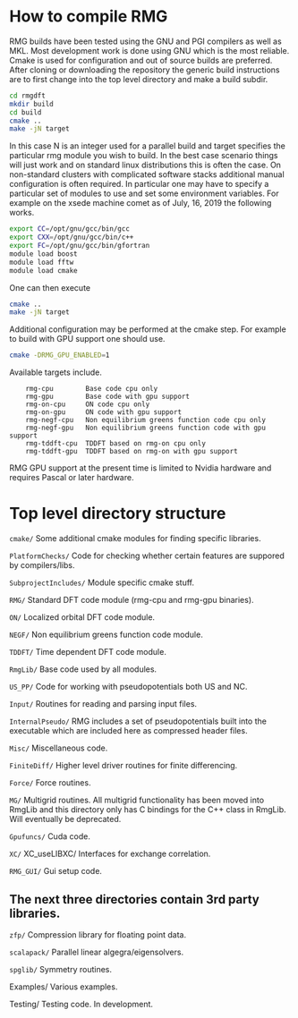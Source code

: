 
# How to compile RMG
RMG builds have been tested using the GNU and PGI compilers as well as MKL.
Most development work is done using GNU which is the most reliable.
Cmake is used for configuration and out of source builds are preferred.
After cloning or downloading the repository the generic build instructions
are to first change into the top level directory and make a build subdir.

```Bash
cd rmgdft 
mkdir build
cd build
cmake ..
make -jN target
```

In this case N is an integer used for a parallel build and target specifies
the particular rmg module you wish to build. In the best case scenario things
will just work and on standard linux distributions this is often the case. On
non-standard clusters with complicated software stacks additional manual
configuration is often required. In particular one may have to specify a
particular set of modules to use and set some environment variables. For
example on the xsede machine comet as of July, 16, 2019 the following works.

```Bash
export CC=/opt/gnu/gcc/bin/gcc
export CXX=/opt/gnu/gcc/bin/c++
export FC=/opt/gnu/gcc/bin/gfortran
module load boost
module load fftw
module load cmake 
```

One can then execute
```Bash
cmake ..
make -jN target
```

Additional configuration may be performed at the cmake step. For example to
build with GPU support one should use.

```Bash
cmake -DRMG_GPU_ENABLED=1
```

Available targets include.
```
    rmg-cpu        Base code cpu only
    rmg-gpu        Base code with gpu support
    rmg-on-cpu     ON code cpu only
    rmg-on-gpu     ON code with gpu support
    rmg-negf-cpu   Non equilibrium greens function code cpu only
    rmg-negf-gpu   Non equilibrium greens function code with gpu support
    rmg-tddft-cpu  TDDFT based on rmg-on cpu only
    rmg-tddft-gpu  TDDFT based on rmg-on with gpu support
```
RMG GPU support at the present time is limited to Nvidia hardware and requires
Pascal or later hardware.


# Top level directory structure

```cmake/```
  Some additional cmake modules for finding specific libraries.

```PlatformChecks/```
  Code for checking whether certain features are suppored by compilers/libs.

```SubprojectIncludes/```
  Module specific cmake stuff.

```RMG/```
  Standard DFT code module (rmg-cpu and rmg-gpu binaries).

```ON/```
  Localized orbital DFT code module.

```NEGF/```
  Non equilibrium greens function code module.

```TDDFT/```
  Time dependent DFT code module.

```RmgLib/```
  Base code used by all modules.

```US_PP/```
  Code for working with pseudopotentials both US and NC.

```Input/```
  Routines for reading and parsing input files.

```InternalPseudo/```
  RMG includes a set of pseudopotentials built into the executable which
  are included here as compressed header files.

```Misc/```
  Miscellaneous code.

```FiniteDiff/```
  Higher level driver routines for finite differencing.

```Force/```
  Force routines.

```MG/```
  Multigrid routines. All multigrid functionality has been moved into RmgLib and this
  directory only has C bindings for the C++ class in RmgLib. Will eventually be deprecated.

```Gpufuncs/```
  Cuda code.

```XC/```
XC_useLIBXC/
  Interfaces for exchange correlation.

```RMG_GUI/```
  Gui setup code.


## The next three directories contain 3rd party  libraries.

```zfp/```
  Compression library for floating point data.

```scalapack/```
  Parallel linear algegra/eigensolvers.

```spglib/```
  Symmetry routines.

Examples/
  Various examples.

Testing/
  Testing code. In development.
